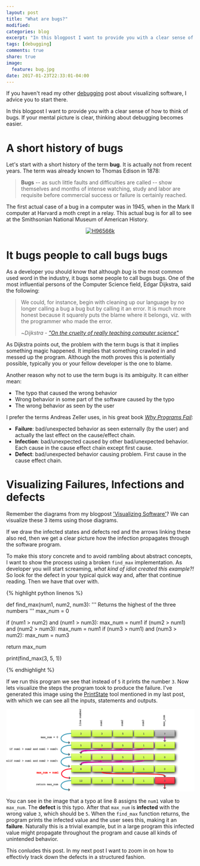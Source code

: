 ```yaml
---
layout: post
title: "What are bugs?"
modified:
categories: blog
excerpt: "In this blogpost I want to provide you with a clear sense of how to think of bugs...."
tags: [debugging]
comments: true
share: true
image:
  feature: bug.jpg
date: 2017-01-23T22:33:01-04:00
---
```


If you haven't read my other [debugging](/tags/#debugging) post about visualizing software, I advice you to start there.

In this blogpost I want to provide you with a clear sense of how to think of bugs.
If your mental picture is clear, thinking about debugging becomes easier.

# A short history of bugs

Let's start with a short history of the term __bug__. It is actually not from recent years.
The term was already known to Thomas Edison in 1878:

> __Bugs__ -- as such little faults and difficulties are called --
> show themselves and months of intense watching, study and labor are
> requisite before commercial success or failure is certainly reached.

The first actual case of a bug in a computer was in 1945, when in the Mark II computer at Harvard a moth crept in a relay.
This actual bug is for all to see at the Smithsonian National Museum of American History.

<figure align="center">
<a title="By Courtesy of the Naval Surface Warfare Center, Dahlgren, VA., 1988. [Public domain], via Wikimedia Commons" href="https://commons.wikimedia.org/wiki/File%3AH96566k.jpg"><img width="512" alt="H96566k" src="https://upload.wikimedia.org/wikipedia/commons/8/8a/H96566k.jpg"/></a>
</figure>

# It bugs people to call bugs bugs
As a developer you should know that although _bug_ is the most common used word in the industry, it bugs some people to call bugs bugs.
One of the most influential persons of the Computer Science field, Edgar Dijkstra, said the following:

> We could, for instance, begin with cleaning up our language by no longer calling a bug a bug but by calling it an error.
> It is much more honest because it squarely puts the blame where it belongs, viz. with the programmer who made the error.
>
> ~_Dijkstra_ - [_"On the cruelty of really teaching computer science"_](https://en.wikipedia.org/wiki/On_the_Cruelty_of_Really_Teaching_Computer_Science)

As Dijkstra points out, the problem with the term bugs is that it implies something magic happened.
It implies that something crawled in and messed up the program.
Although the moth proves this is potentially possible, typically you or your fellow developer is the one to blame.

Another reason why not to use the term bugs is its ambiguity.
It can either mean:
* The typo that caused the wrong behavior
* Wrong behavior in some part of the software caused by the typo
* The wrong behavior as seen by the user

I prefer the terms Andreas Zeller uses, in his great book [_Why Programs Fail_](http://www.whyprogramsfail.com/):

* __Failure__: bad/unexpected behavior as seen externally (by the user) and actually the last effect on the cause/effect chain.
* __Infection__: bad/unexpected caused by other bad/unexpected behavior. Each cause in the cause effect chain except first cause.
* __Defect__: bad/unexpected behavior causing problem. First cause in the cause effect chain.

# Visualizing Failures, Infections and defects

Remember the diagrams from my blogpost ['Visualizing Software'](/blog/Visualizing-software/)?
We can visualize these 3 items using those diagrams.

If we draw the infected states and defects red and the arrows linking these also red, then we get a clear picture how the infection propagates through the software program.

To make this story concrete and to avoid rambling about abstract concepts,
I want to show the process using a broken `find_max` implementation.
As developer you will start screaming, _what kind of idiot created this example?!_
So look for the defect in your typical quick way and, after that continue reading.
Then we have that over with.

{% highlight python linenos %}

def find_max(num1, num2, num3):
   ''' Returns the highest of the three numbers '''
   max_num = 0

   if (num1 > num2) and (num1 > num3):
      max_num = num1
   if (num2 > num1) and (num2 > num3):
      max_num = num1
   if (num3 > num1) and (num3 > num2):
      max_num = num3

   return max_num

print(find_max(3, 5, 1))

{% endhighlight %}

If we run this program we see that instead of `5` it prints the number `3`.
Now lets visualize the steps the program took to produce the failure.
I've generated this image using the [PrintState](https://github.com/spoorcc/PrintState) tool mentioned in my last post,
with which we can see all the inputs, statements and outputs.

![Defect - infection - Failure](/images/what-are-bugs/defect-infection-failure.png)

You can see in the image that a typo at line 8 assigns the `num1` value to `max_num`.
The __defect__ is this typo. After that `max_num` is __infected__ with the wrong value `3`, which should be `5`.
When the `find_max` function returns, the program prints the infected value and the user sees this, making it an __failure__.
Naturally this is a trivial example, but in a large program this infected value might propagate throughout the program and cause all kinds of unintended behavior.

This conludes this post. In my next post I want to zoom in on how to effectivly track down the defects in a structured fashion.
